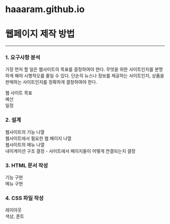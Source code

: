 # haaaram.github.io
<!DOCTYPE html>
<!-- 202001652 김하람 -->
<html>
  <head>
    <title>
      웹페이지 만들기 
    </title>
  </head>
  <body>
    <h1>웹페이지 제작 방법</h1>
    <hr>
    <h3>1. 요구사항 분석</h3>
    <p>가장 먼저 할 일은 웹사이트의 목표를 결정하여야 한다. 무엇을 위한 사이트인지를 분명하게 해야 시행착오를 줄일 수 있다.
    단순히 뉴스나 정보를 제공하는 사이트인지, 상품을 판매하는 사이트인지를 정확하게 결정하여야 한다.</p>
    웹 사이트 목표<br>
    예산<br>
    일정<br>  
    <h3>2. 설계</h3>
    웹사이트의 기능 나열<br>
    웹사이트에서 필요한 웹 페이지 나열<br>
    웹사이트의 메뉴 나열<br>
    내이게이션 구조 결정 - 사이트에서 페이지들이 어떻게 연결되는지 결정<br>
    <h3>3. HTML 문서 작성</h3>
    기능 구현<br>
    메뉴 구현<br>
    <h3>4. CSS 파일 작성</h3>
    레이아웃<br>
    색상, 폰트<br>
  </body>
</html>
